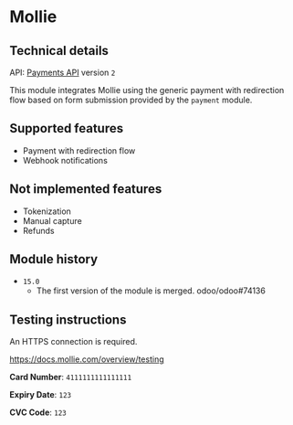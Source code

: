 # Mollie

## Technical details

API: [Payments API](https://docs.mollie.com/reference/v2/payments-api/create-payment) version `2`

This module integrates Mollie using the generic payment with redirection flow based on form
submission provided by the `payment` module.

## Supported features

- Payment with redirection flow
- Webhook notifications

## Not implemented features

- Tokenization
- Manual capture
- Refunds

## Module history

- `15.0`
  - The first version of the module is merged. odoo/odoo#74136

## Testing instructions

An HTTPS connection is required.

https://docs.mollie.com/overview/testing

**Card Number**: `4111111111111111`

**Expiry Date**: `123`

**CVC Code**: `123`
